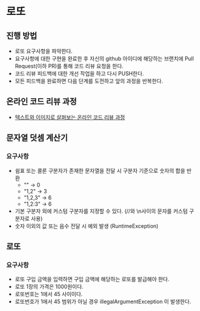 # 로또
## 진행 방법
* 로또 요구사항을 파악한다.
* 요구사항에 대한 구현을 완료한 후 자신의 github 아이디에 해당하는 브랜치에 Pull Request(이하 PR)를 통해 코드 리뷰 요청을 한다.
* 코드 리뷰 피드백에 대한 개선 작업을 하고 다시 PUSH한다.
* 모든 피드백을 완료하면 다음 단계를 도전하고 앞의 과정을 반복한다.

## 온라인 코드 리뷰 과정
* [텍스트와 이미지로 살펴보는 온라인 코드 리뷰 과정](https://github.com/next-step/nextstep-docs/tree/master/codereview)

## 문자열 덧셈 계산기
### 요구사항
* 쉼표 또는 콜론 구분자가 존재한 문자열을 전달 시 구분자 기준으로 숫자의 합을 반환
    * "" -> 0
    * "1,2" -> 3
    * "1,2,3" -> 6
    * "1,2:3" -> 6
* 기본 구분자 외에 커스텀 구분자를 지정할 수 있다. (//와 \n사이의 문자를 커스텀 구분자로 사용)
* 숫자 이외의 값 또는 음수 전달 시 예외 발생 (RuntimeException)

## 로또
### 요구사항
* 로또 구입 금액을 입력하면 구입 금액에 해당하는 로또를 발급해야 한다.
* 로또 1장의 가격은 1000원이다.
* 로또번호는 1에서 45 사이이다.
* 로또번호가 1에서 45 범위가 아닐 경우 illegalArgumentException 이 발생한다.
